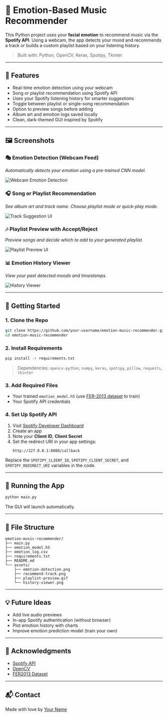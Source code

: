 # 🎵 Emotion-Based Music Recommender

This Python project uses your **facial emotion** to recommend music via the **Spotify API**. Using a webcam, the app detects your mood and recommends a track or builds a custom playlist based on your listening history.

> Built with: Python, OpenCV, Keras, Spotipy, Tkinter

---

## 🧠 Features

- Real-time emotion detection using your webcam
- Song or playlist recommendation using Spotify API
- Uses your Spotify listening history for smarter suggestions
- Toggle between playlist or single-song recommendation
- Option to preview songs before adding
- Album art and emotion logs saved locally
- Clean, dark-themed GUI inspired by Spotify

---

## 🖼️ Screenshots

### 🎭 Emotion Detection (Webcam Feed)
_Automatically detects your emotion using a pre-trained CNN model._

![Webcam Emotion Detection](assets/emotion-detection.png)

### 🎧 Song or Playlist Recommendation
_See album art and track name. Choose playlist mode or quick-play mode._

![Track Suggestion UI](assets/recommend-track.png)

### 🎶 Playlist Preview with Accept/Reject
_Preview songs and decide which to add to your generated playlist._

![Playlist Preview UI](assets/playlist-preview.gif)

### 📊 Emotion History Viewer
_View your past detected moods and timestamps._

![History Viewer](assets/history-viewer.png)

---

## 🚀 Getting Started

### 1. Clone the Repo

```bash
git clone https://github.com/your-username/emotion-music-recommender.git
cd emotion-music-recommender
```

### 2. Install Requirements

```bash
pip install -r requirements.txt
```

> Dependencies: `opencv-python`, `numpy`, `keras`, `spotipy`, `pillow`, `requests`, `tkinter`

### 3. Add Required Files

- Your trained `emotion_model.h5` (use [FER-2013 dataset](https://www.kaggle.com/datasets/msambare/fer2013) to train)
- Your Spotify API credentials

### 4. Set Up Spotify API

1. Visit [Spotify Developer Dashboard](https://developer.spotify.com/dashboard)
2. Create an app
3. Note your **Client ID**, **Client Secret**
4. Set the redirect URI in your app settings:
   ```
   http://127.0.0.1:8080/callback
   ```

Replace the `SPOTIPY_CLIENT_ID`, `SPOTIPY_CLIENT_SECRET`, and `SPOTIPY_REDIRECT_URI` variables in the code.

---

## 🧪 Running the App

```bash
python main.py
```

The GUI will launch automatically.

---

## 📁 File Structure

```
emotion-music-recommender/
├── main.py
├── emotion_model.h5
├── emotion_log.csv
├── requirements.txt
├── README.md
└── assets/
    ├── emotion-detection.png
    ├── recommend-track.png
    ├── playlist-preview.gif
    └── history-viewer.png
```

---

## 💡 Future Ideas

- Add live audio previews
- In-app Spotify authentication (without browser)
- Plot emotion history with charts
- Improve emotion prediction model (train your own)

---

## 🙌 Acknowledgments

- [Spotify API](https://developer.spotify.com/documentation/web-api/)
- [OpenCV](https://opencv.org/)
- [FER2013 Dataset](https://www.kaggle.com/datasets/msambare/fer2013)

---

## 📬 Contact

Made with love by [Your Name](https://github.com/your-username)
